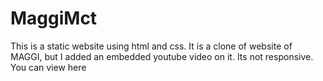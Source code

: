 # MaggiMct
This is a static website using html and css. It is a clone of website of MAGGI, but I added an embedded youtube video on it. Its not responsive. You can view here
